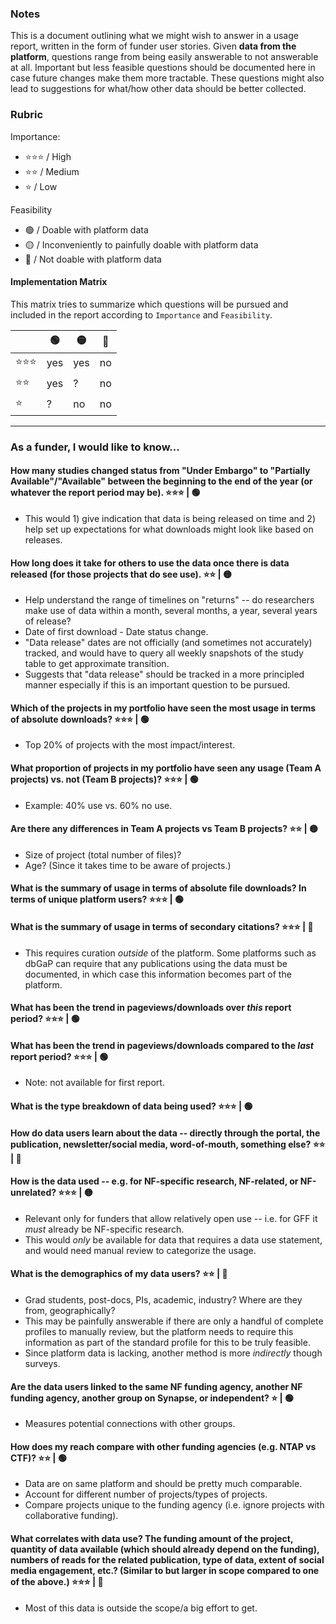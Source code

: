 ### Notes

This is a document outlining what we might wish to answer in a usage report, written in the form of funder user stories.
Given **data from the platform**, questions range from being easily answerable to not answerable at all.
Important but less feasible questions should be documented here in case future changes make them more tractable. 
These questions might also lead to suggestions for what/how other data should be better collected. 

### Rubric
Importance:
- ⭐⭐⭐ / High 
- ⭐⭐ / Medium
- ⭐ / Low

Feasibility
- 🟢 / Doable with platform data
- 🟡 / Inconveniently to painfully doable with platform data
- 🔴 / Not doable with platform data

#### Implementation Matrix
This matrix tries to summarize which questions will be pursued and included in the report according to `Importance` and `Feasibility`.

|       | 🟢  | 🟡  | 🔴 |
| ------| --  | -- | -- |
| ⭐⭐⭐ | yes | yes | no  |
| ⭐⭐   | yes |  ?  | no  |
| ⭐     | ?  | no  | no  |

---

### As a funder, I would like to know...

#### How many studies changed status from "Under Embargo" to "Partially Available"/"Available" between the beginning to the end of the year (or whatever the report period may be). ⭐⭐⭐ | 🟢 
- This would 1) give indication that data is being released on time and 2) help set up expectations for what downloads might look like based on releases.

#### How long does it take for others to use the data once there is data released (for those projects that do see use). ⭐⭐ | 🟡  
- Help understand the range of timelines on "returns" -- do researchers make use of data within a month, several months, a year, several years of release? 
- Date of first download - Date status change.
- "Data release" dates are not officially (and sometimes not accurately) tracked, and would have to query all weekly snapshots of the study table to get approximate transition. 
- Suggests that "data release" should be tracked in a more principled manner especially if this is an important question to be pursued. 

#### Which of the projects in my portfolio have seen the most usage in terms of absolute downloads? ⭐⭐⭐ | 🟢 
- Top 20% of projects with the most impact/interest.

#### What proportion of projects in my portfolio have seen any usage (Team A projects) vs. not (Team B projects)? ⭐⭐⭐ | 🟢 
- Example: 40% use vs. 60% no use.

#### Are there any differences in Team A projects vs Team B projects? ⭐⭐ | 🟡 
- Size of project (total number of files)?
- Age? (Since it takes time to be aware of projects.)

#### What is the summary of usage in terms of absolute file downloads? In terms of unique platform users? ⭐⭐⭐ | 🟢

#### What is the summary of usage in terms of secondary citations? ⭐⭐⭐ | 🔴 
- This requires curation *outside* of the platform. Some platforms such as dbGaP can require that any publications using the data must be documented, in which case this information becomes part of the platform.

#### What has been the trend in pageviews/downloads over *this* report period? ⭐⭐⭐ | 🟢

#### What has been the trend in pageviews/downloads compared to the *last* report period? ⭐⭐⭐ | 🟢
- Note: not available for first report.

#### What is the type breakdown of data being used? ⭐⭐⭐ | 🟢

#### How do data users learn about the data -- directly through the portal, the publication, newsletter/social media, word-of-mouth, something else? ⭐⭐ | 🔴 

#### How is the data used -- e.g. for NF-specific research, NF-related, or NF-unrelated? ⭐⭐⭐ | 🟡
- Relevant only for funders that allow relatively open use -- i.e. for GFF it *must* already be NF-specific research.
- This would *only* be available for data that requires a data use statement, and would need manual review to categorize the usage.

#### What is the demographics of my data users? ⭐⭐ | 🔴
- Grad students, post-docs, PIs, academic, industry? Where are they from, geographically?
- This may be painfully answerable if there are only a handful of complete profiles to manually review, but the platform needs to require this information as part of the standard profile for this to be truly feasible.
- Since platform data is lacking, another method is more _indirectly_ though surveys. 

#### Are the data users linked to the same NF funding agency, another NF funding agency, another group on Synapse, or independent? ⭐ | 🟢
- Measures potential connections with other groups.  

#### How does my reach compare with other funding agencies (e.g. NTAP  vs CTF)? ⭐⭐ | 🟢
- Data are on same platform and should be pretty much comparable.
- Account for different number of projects/types of projects. 
- Compare projects unique to the funding agency (i.e. ignore projects with collaborative funding).

#### What correlates with data use? The funding amount of the project, quantity of data available (which should already depend on the funding), numbers of reads for the related publication, type of data, extent of social media engagement, etc.? (Similar to but larger in scope compared to one of the above.) ⭐⭐⭐ | 🔴
- Most of this data is outside the scope/a big effort to get.


